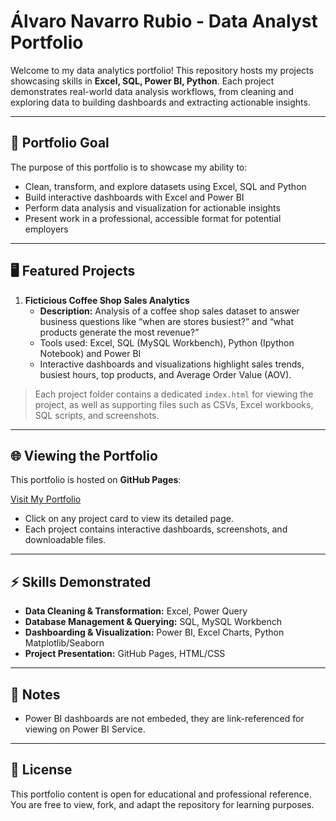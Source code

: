# Álvaro Navarro Rubio - Data Analyst Portfolio

Welcome to my data analytics portfolio! This repository hosts my projects showcasing skills in **Excel, SQL, Power BI, Python**. Each project demonstrates real-world data analysis workflows, from cleaning and exploring data to building dashboards and extracting actionable insights.

---

## 🎯 Portfolio Goal

The purpose of this portfolio is to showcase my ability to:  
- Clean, transform, and explore datasets using Excel, SQL and Python
- Build interactive dashboards with Excel and Power BI  
- Perform data analysis and visualization for actionable insights  
- Present work in a professional, accessible format for potential employers  

---

## 🖥️ Featured Projects

1. **Ficticious Coffee Shop Sales Analytics**  
   - **Description:** Analysis of a coffee shop sales dataset to answer business questions like “when are stores busiest?” and “what products generate the most revenue?”  
   - Tools used: Excel, SQL (MySQL Workbench), Python (Ipython Notebook) and Power BI  
   - Interactive dashboards and visualizations highlight sales trends, busiest hours, top products, and Average Order Value (AOV).

> Each project folder contains a dedicated `index.html` for viewing the project, as well as supporting files such as CSVs, Excel workbooks, SQL scripts, and screenshots.

---

## 🌐 Viewing the Portfolio

This portfolio is hosted on **GitHub Pages**:

[Visit My Portfolio](https://.github.io)

- Click on any project card to view its detailed page.  
- Each project contains interactive dashboards, screenshots, and downloadable files.

---

## ⚡ Skills Demonstrated

- **Data Cleaning & Transformation:** Excel, Power Query  
- **Database Management & Querying:** SQL, MySQL Workbench  
- **Dashboarding & Visualization:** Power BI, Excel Charts, Python Matplotlib/Seaborn  
- **Project Presentation:** GitHub Pages, HTML/CSS  

---

## 📌 Notes

- Power BI dashboards are not embeded, they are link-referenced for viewing on Power BI Service.  

---

## 📜 License

This portfolio content is open for educational and professional reference. You are free to view, fork, and adapt the repository for learning purposes.
